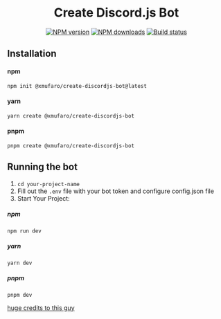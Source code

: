 <h1 align="center"> Create Discord.js Bot </h1>

<div>
  <div align="center" class="badge-container">
    <a href="https://www.npmjs.com/package/@xmufaro/create-discordjs-bot"
      ><img
        src="https://img.shields.io/npm/v/@xmufaro/create-discordjs-bot.svg?maxAge=3600"
        alt="NPM version"
    /></a>
    <a href="https://www.npmjs.com/package/@xmufaro/create-discordjs-bot"
      ><img
        src="https://img.shields.io/npm/dt/@xmufaro/create-discordjs-bot.svg?maxAge=3600"
        alt="NPM downloads"
    /></a>
    <a href="https://github.com/xMufaro/create-discordjs-bot/actions"
      ><img
        src="https://github.com/xMufaro/create-discordjs-bot/workflows/CI/badge.svg"
        alt="Build status"
    /></a>
  </div>
</div>

## Installation

#### npm

```
npm init @xmufaro/create-discordjs-bot@latest
```

#### yarn

```
yarn create @xmufaro/create-discordjs-bot
```

#### pnpm

```
pnpm create @xmufaro/create-discordjs-bot
```

## Running the bot


1.   `cd your-project-name`
2.   Fill out the `.env` file with your bot token and configure config.json file
3.   Start Your Project:

##### npm

```
npm run dev
```

##### yarn

```
yarn dev
```

##### pnpm

```
pnpm dev
```

[huge credits to this guy](https://github.com/A7mooz)